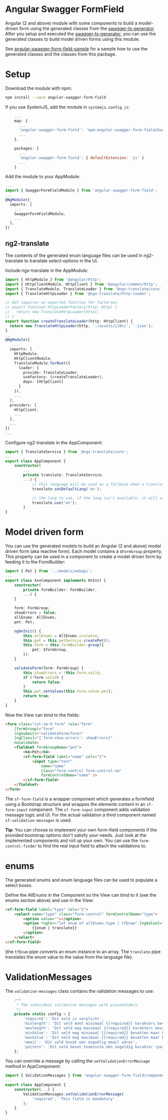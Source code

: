 # Angular Swagger FormField

Angular (2 and above) module with some components to build a model-driven form using the generated classes from the [swagger-ts-generator](https://www.npmjs.com/package/swagger-ts-generator).
After you setup and executed the [swagger-ts-generator](https://www.npmjs.com/package/swagger-ts-generator), 
you can use the generated classes to build model driven forms using this module.

See [angular-swagger-form-field-sample](https://github.com/areijngoudt/angular-swagger-form-field-sample) for a sample how to use the generated classes and the classes from this package.

# Setup
Download the module with npm:

```bash
npm install --save angular-swagger-form-field
```

If you use SystemJS, add the module in `systemjs.config.js`:

```javascript
    ...
    map: {
      ...
      'angular-swagger-form-field': 'npm:angular-swagger-form-field/bundles'
      ...
    },

    packages: {
      ...
      'angular-swagger-form-field': { defaultExtension: 'js' }
      ...
    }
```

Add the module to your AppModule:

```typescript
...
import { SwaggerFormFieldModule } from 'angular-swagger-form-field';
...
@NgModule({
  imports: [
    ...
    SwaggerFormFieldModule,
    ...
  ],
})
```

## ng2-translate
The contents of the generated enum language files can be used in ng2-translate to translate select-options in the UI.

Include ngx-translate in the AppModule:

```typescript
import { HttpModule } from '@angular/http';
import { HttpClientModule, HttpClient } from '@angular/common/http';
import { TranslateModule, TranslateLoader } from '@ngx-translate/core';
import { TranslateHttpLoader } from '@ngx-translate/http-loader';

// AoT requires an exported function for factories
// export function HttpLoaderFactory(http: Http) {
//   return new TranslateHttpLoader(http);
// }
export function createTranslateLoader(http: HttpClient) {
  return new TranslateHttpLoader(http, './assets/i18n/', '.json');
}
...
@NgModule({
   ...
  imports: [
    HttpModule,
    HttpClientModule,
    TranslateModule.forRoot({
      loader: {
        provide: TranslateLoader,
        useFactory: (createTranslateLoader),
        deps: [HttpClient]
      }
    }),
    ...
  ],
  providers: [
    HttpClient,
    ...
  ],  
  ...
})
...
```

Configure ng2-translate in the AppComponent:

```typescript
import { TranslateService } from '@ngx-translate/core';
...
export class AppComponent {
    constructor(
        ...
        private translate: TranslateService,
        ...) {
            // this language will be used as a fallback when a translation isn't found in the current language
            translate.setDefaultLang('en');

            // the lang to use, if the lang isn't available, it will use the current loader to get them
            translate.use('en');
        }
}
```

# Model driven form
You can use the generated models to build an Angular (2 and above) model driven form (aka reactive form).
Each model contains a `$FormGroup` property. This property can be used in a component to create a model driven form 
by feeding it to the FormBuilder:

```typescript
import { Pet } from '../models/webapi';
...
export class XxxComponent implements OnInit {
    constructor(
        private formBuilder: FormBuilder,
        ...) {
    }

    form: FormGroup;
    showErrors = false;
    allEnums: AllEnums;
    pet: Pet;

    ngOnInit() {
        this.allEnums = AllEnums.instance;
        this.pet = this.petService.createPet();
        this.form = this.formBuilder.group({
            pet: $formGroup,
        });
    }

    validateForm(form: FormGroup) {
        this.showErrors = !this.form.valid;
        if (!form.valid) {
            return false;
        }
        this.pet.setValues(this.form.value.pet);
        return true;
    }
}
```

Now the View can bind to the fields:

```html
<form class="col-sm-9 form" role="form" 
    [formGroup]="form" 
    (ngSubmit)="validateForm(form)" 
    [ngClass]="{'form-show-errors': showErrors}" 
    novalidate>
    <fieldset formGroupName="pet">
        <h4>Pet</h4>
        <sf-form-field label="name" cols="2">
            <input type="text" 
                name="name" 
                class="form-control form-control-sm" 
                formControlName="name" />
        </sf-form-field>
    </fieldset>
</form>
```

The `sf-form-field` is a wrapper component which generates a formfield using a Bootstrap structure and wrappes the elements content in an `sf-form-input` component.
The `sf-form-input` component adds validation message logic and UI.
For the actual validation a third component named `sf-validation-messages` is used.

**Tip:**
You can choose to implement your own form-field components if the provided bootstrap options don't satisfy your needs. 
Just look at the implemented components and roll up your own. You can use the `form-control-finder` to find the real input field to attach the validations to.             

# enums
The generated enums and enum language files can be used to populate a select boxes.

Define the AllEnums in the Component so the View can bind to it (see the enums section above) and use in the View:

```html
<sf-form-field label="type" cols="2">
    <select name="type" class="form-control" formControlName="type">
        <option value=""></option>
        <option *ngFor="let enum of allEnums.type | tfEnum" [ngValue]="enum">
            {{enum | translate}}
        </option>
    </select>
</sf-form-field>
```

(the `tfEnum` pipe converts an enum instance to an array. The `translate` pipe translates the enum value to the value from the language file).

# ValidationMessages
The `validation-messages` class contains the validation messages to use:

```typescript
    /**
     * The individual validation messages with placeholders.
     */
    private static config = {
        'required': 'Dit veld is verplicht',
        'minlength': 'Dit veld moet minimaal {{required}} karakters bevatten maar bevat er {{actual}}',
        'maxlength': 'Dit veld mag maximaal {{required}} karakters bevatten maar bevat er {{actual}}',
        'minValue': 'Dit veld mag minimaal {{required}} bevatten maar bevat {{actual}}',
        'maxValue': 'Dit veld mag maximaal {{required}} bevatten maar bevat {{actual}}',
        'email': 'Dit veld bevat een ongedlig email adres',
        'pattern': 'Dit veld bevat tenminste één ongeldig karakter (patroon is {{required}})',
    };
```

You can override a message by calling the `setValidationErrorMessage` method in AppComponent:

```typescript
import { ValidationMessages } from 'angular-swagger-form-field/components';
...
export class AppComponent {
    constructor(...) {
        ValidationMessages.setValidationErrorMessage(
            'required', 'This field is mandatory'
        );
    }
}
```


